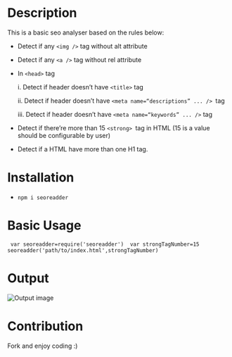 # Description

This is a basic seo analyser based on the rules below:
-  Detect if any `<img />` tag without alt attribute
- Detect if any `<a />` tag without rel attribute
-  In `<head>` tag

   i. Detect if header doesn’t have `<title>` tag

   ii. Detect if header doesn’t have `<meta name=“descriptions” ... /> `tag

   iii. Detect if header doesn’t have `<meta name=“keywords” ... />` tag

-  Detect if there’re more than 15 `<strong> `tag in HTML (15 is a value should be configurable by user)

-  Detect if a HTML have more than one H1 tag.

# Installation

- `npm i seoreadder`

# Basic Usage 

  ` var seoreadder=require('seoreadder') 
    var strongTagNumber=15
    seoreadder('path/to/index.html',strongTagNumber)`

# Output

![Output image](docs/output.png)


# Contribution

Fork and enjoy coding :) 



